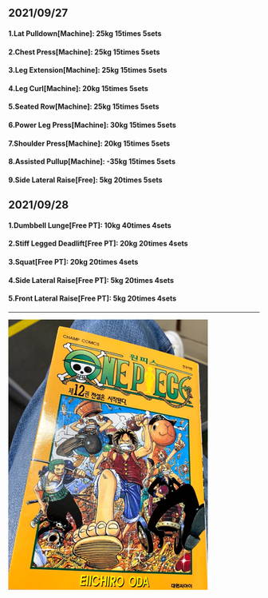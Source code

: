 ## 2021/09/27
#### 1.Lat Pulldown\[Machine\]: 25kg 15times 5sets
#### 2.Chest Press\[Machine\]: 25kg 15times 5sets
#### 3.Leg Extension\[Machine\]: 25kg 15times 5sets
#### 4.Leg Curl\[Machine\]: 20kg 15times 5sets
#### 5.Seated Row\[Machine\]: 25kg 15times 5sets
#### 6.Power Leg Press\[Machine\]: 30kg 15times 5sets
#### 7.Shoulder Press\[Machine\]: 20kg 15times 5sets
#### 8.Assisted Pullup\[Machine\]: -35kg 15times 5sets
#### 9.Side Lateral Raise\[Free\]: 5kg 20times 5sets

## 2021/09/28
#### 1.Dumbbell Lunge\[Free PT\]: 10kg 40times 4sets
#### 2.Stiff Legged Deadlift\[Free PT\]: 20kg 20times 4sets
#### 3.Squat\[Free PT\]: 20kg 20times 4sets
#### 4.Side Lateral Raise\[Free PT\]: 5kg 20times 4sets
#### 5.Front Lateral Raise\[Free PT\]: 5kg 20times 4sets

---
<img src='./_resources/__012.png' width='400px' />
